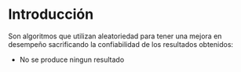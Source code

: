 # Introducción
Son algoritmos que utilizan aleatoriedad para tener una mejora en desempeño sacrificando la confiabilidad de los resultados obtenidos:
- No se produce ningun resultado

